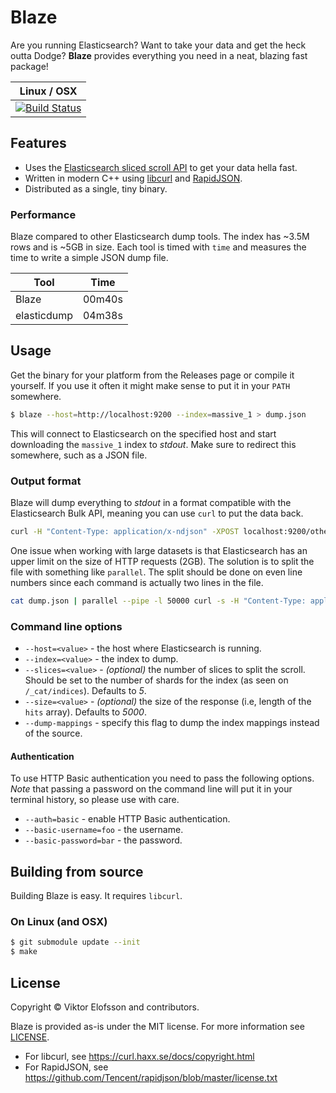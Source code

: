 # Blaze

Are you running Elasticsearch? Want to take your data and get the heck outta
Dodge? **Blaze** provides everything you need in a neat, blazing fast package!

| **Linux / OSX** |
| --------------- |
| [![Build Status](https://travis-ci.org/vktr/blaze.svg?branch=master)](https://travis-ci.org/vktr/blaze) |


## Features

 - Uses the [Elasticsearch sliced scroll API](https://www.elastic.co/guide/en/elasticsearch/reference/current/search-request-scroll.html) to get your data hella fast.
 - Written in modern C++ using [libcurl](https://github.com/curl/curl) and [RapidJSON](https://github.com/Tencent/RapidJSON).
 - Distributed as a single, tiny binary.


 ### Performance

Blaze compared to other Elasticsearch dump tools. The index has ~3.5M rows and
is ~5GB in size. Each tool is timed with `time` and measures the time to write
a simple JSON dump file.

| **Tool**    | **Time** |
| ----------- | -------- |
| Blaze       | 00m40s   |
| elasticdump | 04m38s   |


## Usage

Get the binary for your platform from the Releases page or compile it yourself.
If you use it often it might make sense to put it in your `PATH` somewhere.

```sh
$ blaze --host=http://localhost:9200 --index=massive_1 > dump.json
```

This will connect to Elasticsearch on the specified host and start downloading
the `massive_1` index to *stdout*. Make sure to redirect this somewhere, such as
a JSON file.


### Output format

Blaze will dump everything to *stdout* in a format compatible with the
Elasticsearch Bulk API, meaning you can use `curl` to put the data back.

```sh
curl -H "Content-Type: application/x-ndjson" -XPOST localhost:9200/other_data/_bulk --data-binary "@dump.json"
```

One issue when working with large datasets is that Elasticsearch has an upper
limit on the size of HTTP requests (2GB). The solution is to split the file
with something like `parallel`. The split should be done on even line numbers
since each command is actually two lines in the file.

```sh
cat dump.json | parallel --pipe -l 50000 curl -s -H "Content-Type: application/x-ndjson" -XPOST localhost:9200/other_data/_bulk --data-binary "@-"
```


### Command line options

 - `--host=<value>` - the host where Elasticsearch is running.
 - `--index=<value>` - the index to dump.
 - `--slices=<value>` - *(optional)* the number of slices to split the scroll. Should be set to the
   number of shards for the index (as seen on `/_cat/indices`). Defaults to *5*.
 - `--size=<value>` - *(optional)* the size of the response (i.e, length of the `hits` array).
   Defaults to *5000*.
 - `--dump-mappings` - specify this flag to dump the index mappings instead of the source.

#### Authentication

To use HTTP Basic authentication you need to pass the following options. *Note*
that passing a password on the command line will put it in your terminal
history, so please use with care.

 - `--auth=basic` - enable HTTP Basic authentication.
 - `--basic-username=foo` - the username.
 - `--basic-password=bar` - the password.


## Building from source

Building Blaze is easy. It requires `libcurl`.

### On Linux (and OSX)

```sh
$ git submodule update --init
$ make
```


## License

Copyright © Viktor Elofsson and contributors.

Blaze is provided as-is under the MIT license. For more information see
[LICENSE](https://github.com/vktr/blaze/blob/master/LICENSE).

 - For libcurl, see https://curl.haxx.se/docs/copyright.html 
 - For RapidJSON, see https://github.com/Tencent/rapidjson/blob/master/license.txt
